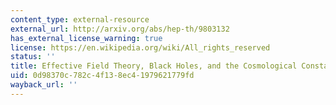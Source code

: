 ```yaml
---
content_type: external-resource
external_url: http://arxiv.org/abs/hep-th/9803132
has_external_license_warning: true
license: https://en.wikipedia.org/wiki/All_rights_reserved
status: ''
title: Effective Field Theory, Black Holes, and the Cosmological Constant
uid: 0d98370c-782c-4f13-8ec4-1979621779fd
wayback_url: ''
---
```

